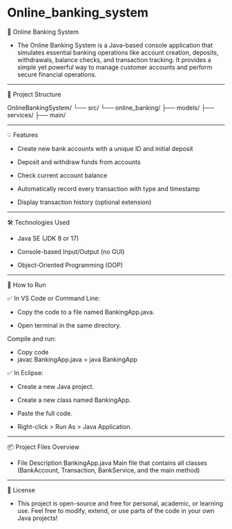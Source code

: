 # Online_banking_system

🏦 Online Banking System

- The Online Banking System is a Java-based console application that simulates essential banking operations like account creation, deposits, withdrawals, balance checks, and transaction tracking. It provides a simple yet powerful way to manage customer accounts and perform secure financial operations.

---

📁 Project Structure

OnlineBankingSystem/
└── src/
    └── online_banking/
        ├── models/
        ├── services/
        ├── main/

---

💡 Features

- Create new bank accounts with a unique ID and initial deposit

- Deposit and withdraw funds from accounts

- Check current account balance

- Automatically record every transaction with type and timestamp

- Display transaction history (optional extension)

---

🛠️ Technologies Used

- Java SE (JDK 8 or 17)

- Console-based Input/Output (no GUI)

- Object-Oriented Programming (OOP)

---

🚀 How to Run

✅ In VS Code or Command Line:
- Copy the code to a file named BankingApp.java.

- Open terminal in the same directory.

Compile and run:

- Copy code
- javac BankingApp.java
= java BankingApp

✅ In Eclipse:

- Create a new Java project.

- Create a new class named BankingApp.

- Paste the full code.

- Right-click > Run As > Java Application.

---

📦 Project Files Overview

- File	Description
BankingApp.java	Main file that contains all classes (BankAccount, Transaction, BankService, and the main method)

---

📄 License

- This project is open-source and free for personal, academic, or learning use.
Feel free to modify, extend, or use parts of the code in your own Java projects!



